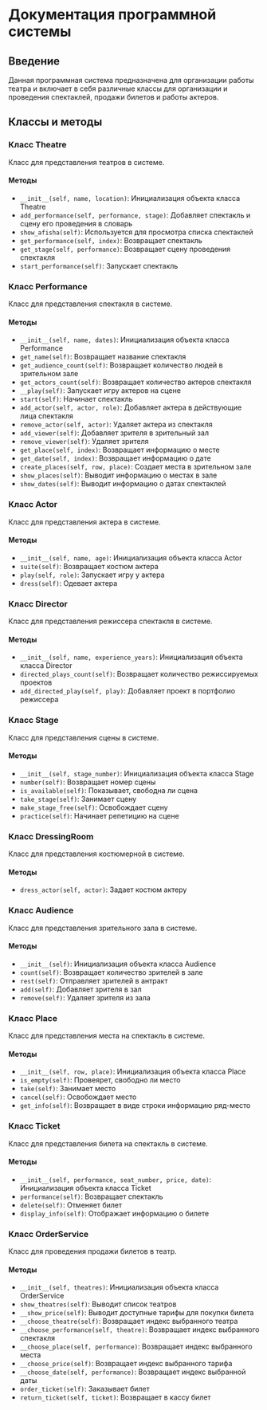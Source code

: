 # Документация программной системы
## Введение
Данная программная система предназначена для организации работы театра и включает в себя различные классы для организации и проведения спектаклей, продажи билетов и работы актеров.

## Классы и методы
### Класс Theatre
Класс для представления театров в системе.
#### Методы
- `__init__(self, name, location)`: Инициализация объекта класса Theatre
- `add_performance(self, performance, stage)`: Добавляет спектакль и сцену его проведения в словарь
- `show_afisha(self)`: Используется для просмотра списка спектаклей
- `get_performance(self, index)`: Возвращает спектакль
- `get_stage(self, performance)`: Возвращает сцену проведения спектакля
- `start_performance(self)`: Запускает спектакль

### Класс Performance
Класс для представления спектакля в системе.
#### Методы
- `__init__(self, name, dates)`: Инициализация объекта класса Performance
- `get_name(self)`: Возвращает название спектакля
- `get_audience_count(self)`: Возвращает количество людей в зрительном зале
- `get_actors_count(self)`: Возвращает количество актеров спектакля
- `__play(self)`: Запускает игру актеров на сцене
- `start(self)`: Начинает спектакль
- `add_actor(self, actor, role)`: Добавляет актера в действующие лица спектакля
- `remove_actor(self, actor)`: Удаляет актера из спектакля
- `add_viewer(self)`: Добавляет зрителя в зрительный зал
- `remove_viewer(self)`: Удаляет зрителя
- `get_place(self, index)`: Возвращает информацию о месте
- `get_date(self, index)`: Возвращает информацию о дате
- `create_places(self, row, place)`: Создает места в зрительном зале
- `show_places(self)`: Выводит информацию о местах в зале
- `show_dates(self)`: Выводит информацию о датах спектаклей


### Класс Actor
Класс для представления актера в системе.
#### Методы
- `__init__(self, name, age)`: Инициализация объекта класса Actor
- `suite(self)`: Возвращает костюм актера
- `play(self, role)`: Запускает игру у актера
- `dress(self)`: Одевает актера

### Класс Director
Класс для представления режиссера спектакля в системе.
#### Методы
- `__init__(self, name, experience_years)`: Инициализация объекта класса Director
- `directed_plays_count(self)`: Возвращает количество режиссируемых проектов
- `add_directed_play(self, play)`: Добавляет проект в портфолио режиссера

### Класс Stage
Класс для представления сцены в системе.
#### Методы
- `__init__(self, stage_number)`: Инициализация объекта класса Stage
- `number(self)`: Возвращает номер сцены
- `is_available(self)`: Показывает, свободна ли сцена
- `take_stage(self)`: Занимает сцену
- `make_stage_free(self)`: Освобождает сцену
- `practice(self)`: Начинает репетицию на сцене

### Класс DressingRoom
Класс для представления костюмерной в системе.
#### Методы
- `dress_actor(self, actor)`: Задает костюм актеру


### Класс Audience
Класс для представления зрительного зала в системе.
#### Методы
- `__init__(self)`: Инициализация объекта класса Audience
- `count(self)`: Возвращает количество зрителей в зале
- `rest(self)`: Отправляет зрителей в антракт
- `add(self)`: Добавляет зрителя в зал
- `remove(self)`: Удаляет зрителя из зала

### Класс Place
Класс для представления места на спектакль в системе.
#### Методы
- `__init__(self, row, place)`: Инициализация объекта класса Place
- `is_empty(self)`: Провеярет, свободно ли место
- `take(self)`: Занимает место
- `cancel(self)`: Освобождает место
- `get_info(self)`: Возвращает в виде строки информацию ряд-место

### Класс Ticket
Класс для представления билета на спектакль в системе.
#### Методы
- `__init__(self, performance, seat_number, price, date)`: Инициализация объекта класса Ticket
- `performance(self)`: Возвращает спектакль
- `delete(self)`: Отменяет билет
- `display_info(self)`: Отображает информацию о билете

### Класс OrderService
Класс для проведения продажи билетов в театр.
#### Методы
- `__init__(self, theatres)`: Инициализация объекта класса OrderService
- `show_theatres(self)`: Выводит список театров
- `__show_price(self)`: Выводит доступные тарифы для покупки билета
- `__choose_theatre(self)`: Возвращает индекс выбранного театра
- `__choose_performance(self, theatre)`: Возвращает индекс выбранного спектакля
- `__choose_place(self, performance)`: Возвращает индекс выбранного места
- `__choose_price(self)`: Возвращает индекс выбранного тарифа
- `__choose_date(self, performance)`: Возвращает индекс выбранной даты
- `order_ticket(self)`: Заказывает билет
- `return_ticket(self, ticket)`: Возвращает в кассу билет
